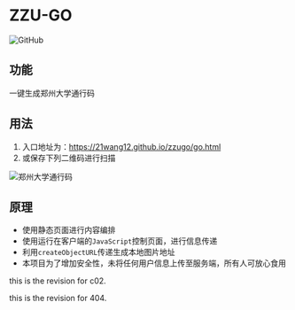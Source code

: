 # ZZU-GO
![GitHub](https://img.shields.io/github/license/21wang12/zzugo?style=plastic)
## 功能
一键生成郑州大学通行码

## 用法
1. 入口地址为：https://21wang12.github.io/zzugo/go.html
2. 或保存下列二维码进行扫描

![郑州大学通行码](https://user-images.githubusercontent.com/38482259/112741236-7e41e680-8fb6-11eb-8552-b5c3f9b29cab.png)

## 原理
+ 使用静态页面进行内容编排
+ 使用运行在客户端的`JavaScript`控制页面，进行信息传递
+ 利用`createObjectURL`传递生成本地图片地址
+ 本项目为了增加安全性，未将任何用户信息上传至服务端，所有人可放心食用

this is the revision for c02.

this is the revision for 404.

